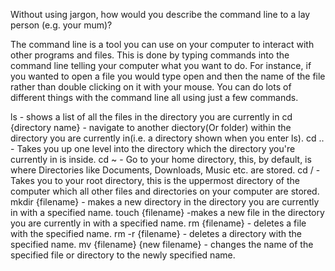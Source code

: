  Without using jargon, how would you describe the command line to a lay person (e.g. your mum)?

The command line is a tool you can use on your computer to interact with other programs and files. This is done by typing commands into the command line telling your computer what you want to do. For instance, if you wanted to open a file you would type open and then the name of the file rather than double clicking on it with your mouse. You can do lots of different things with the command line all using just a few commands.

ls - shows a list of all the files in the directory you are currently in
cd {directory name} - navigate to another diectory(Or folder) within the directory you are currently in(i.e. a directory shown when you enter ls).
cd .. - Takes you up one level into the directory which the directory you're currently in is inside.
cd ~ - Go to your home directory, this, by default, is where Directories like Documents, Downloads, Music etc. are stored.
cd / - Takes you to your root directory, this is the uppermost directory of the computer which all other files and directories on your computer are stored.
mkdir {filename} - makes a new directory in the directory you are currently in with a specified name.
touch {filename} -makes a new file in the directory you are currently in with a specified name.
rm {filename} - deletes a file with the specified name.
rm -r {filename} - deletes a directory with the specified name.
mv {filename} {new filename} - changes the name of the specified file or directory to the newly specified name.
